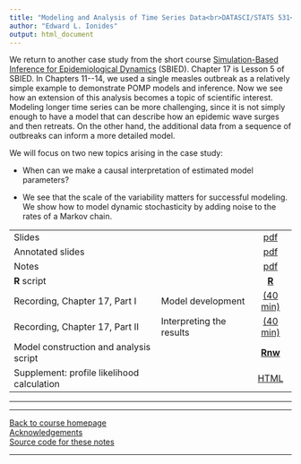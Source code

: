 ```yaml
---
title: "Modeling and Analysis of Time Series Data<br>DATASCI/STATS 531<br>Chapter 17: A case study of measles: Dynamics revealed in long time series"
author: "Edward L. Ionides"
output: html_document
---
```


We return to another case study from the short course [Simulation-Based Inference for Epidemiological Dynamics](https://kingaa.github.io/sbied/) (SBIED). Chapter 17 is Lesson 5 of SBIED. In Chapters 11--14, we used a single measles outbreak as a relatively simple example to demonstrate POMP models and inference. Now we see how an extension of this analysis becomes a topic of scientific interest. Modeling longer time series can be more challenging, since it is not simply enough to have a model that can describe how an epidemic wave surges and then retreats. On the other hand, the additional data from a sequence of outbreaks can inform a more detailed model.

We will focus on two new topics arising in the case study:

* When can we make a causal interpretation of estimated model parameters?

* We see that the scale of the variability matters for successful modeling. We show how to model dynamic stochasticity by adding noise to the rates of a Markov chain.

| | ||
|:---------------|:---------------|:------------------------:|
| Slides  | | [pdf](https://kingaa.github.io/sbied/measles/slides.pdf) |
| Annotated slides  | | [pdf](slides-annotated.pdf) |
| Notes   | | [pdf](https://kingaa.github.io/sbied/measles/notes.pdf) |
| **R** script  | | [**R**](https://kingaa.github.io/sbied/measles/codes.R) |
| Recording, Chapter 17, Part I  | Model development | [(40 min)](https://youtu.be/x4bL3efTVhI) |
| Recording, Chapter 17, Part II  | Interpreting the results | [(40 min)](https://youtu.be/w4LgFR5ibw8) |
| Model construction and analysis script                  | | [**Rnw**](https://kingaa.github.io/sbied/measles/main.Rnw)                                                                           |
| Supplement: profile likelihood calculation | | [HTML](https://kingaa.github.io/sbied/measles/profile.html)                                                                       |
----------------------

<!--
| Annotated slides  | | [pdf](slides-annotated.pdf) |
-->

----------------------

[Back to course homepage](../index.html)  
[Acknowledgements](../acknowledge.html)  
[Source code for these notes](http://github.com/kingaa/sbied/tree/master/measles)


----------------------
